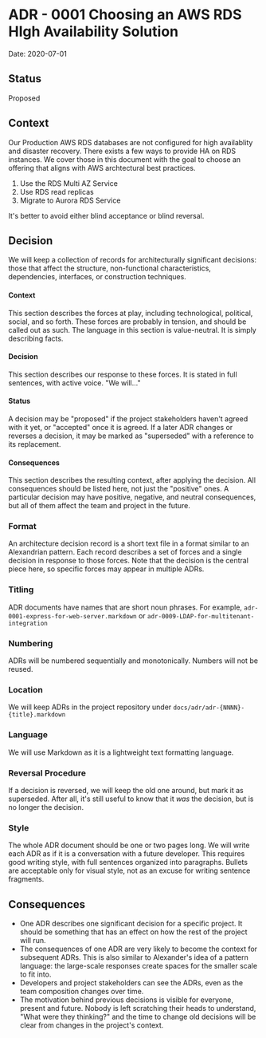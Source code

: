 # ADR - 0001 Choosing an AWS RDS HIgh Availability Solution

Date: 2020-07-01

## Status

Proposed

## Context
Our Production AWS RDS databases are not configured for high availablity and disaster recovery. There exists a few ways to provide HA on RDS instances. We cover those in this document with the goal to choose an offering that aligns with AWS archtectural best practices.

1. Use the RDS Multi AZ Service
2. Use RDS read replicas
3. Migrate to Aurora RDS Service

It's better to avoid either blind acceptance or blind reversal.

## Decision
We will keep a collection of records for architecturally significant decisions: those that affect the structure, non-functional characteristics, dependencies, interfaces, or construction techniques.

#### Context
This section describes the forces at play, including technological, political, social, and so forth. These forces are probably in tension, and should be called out as such. The language in this section is value-neutral. It is simply describing facts.

#### Decision
This section describes our response to these forces. It is stated in full sentences, with active voice. "We will..."

#### Status
A decision may be "proposed" if the project stakeholders haven't agreed with it yet, or "accepted" once it is agreed. If a later ADR changes or reverses a decision, it may be marked as "superseded" with a reference to its replacement.

#### Consequences
This section describes the resulting context, after applying the decision. All consequences should be listed here, not just the "positive" ones. A particular decision may have positive, negative, and neutral consequences, but all of them affect the team and project in the future.

### Format
An architecture decision record is a short text file in a format similar to an Alexandrian pattern. Each record describes a set of forces and a single decision in response to those forces. Note that the decision is the central piece here, so specific forces may appear in multiple ADRs.

### Titling
ADR documents have names that are short noun phrases. For example, `adr-0001-express-for-web-server.markdown` or `adr-0009-LDAP-for-multitenant-integration`

### Numbering
ADRs will be numbered sequentially and monotonically. Numbers will not be reused.

### Location
We will keep ADRs in the project repository under `docs/adr/adr-{NNNN}-{title}.markdown`

### Language
We will use Markdown as it is a lightweight text formatting language.

### Reversal Procedure
If a decision is reversed, we will keep the old one around, but mark it as superseded. After all, it's still useful to know that it _was_ the decision, but is no longer the decision.

### Style
The whole ADR document should be one or two pages long. We will write each ADR as if it is a conversation with a future developer. This requires good writing style, with full sentences organized into paragraphs. Bullets are acceptable only for visual style, not as an excuse for writing sentence fragments.

## Consequences
* One ADR describes one significant decision for a specific project. It should be something that has an effect on how the rest of the project will run.
* The consequences of one ADR are very likely to become the context for subsequent ADRs. This is also similar to Alexander's idea of a pattern language: the large-scale responses create spaces for the smaller scale to fit into.
* Developers and project stakeholders can see the ADRs, even as the team composition changes over time.
* The motivation behind previous decisions is visible for everyone, present and future. Nobody is left scratching their heads to understand, "What were they thinking?" and the time to change old decisions will be clear from changes in the project's context.